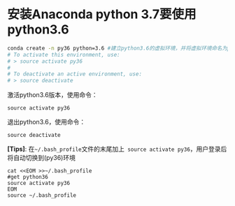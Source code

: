 # 安装Anaconda python 3.7要使用python3.6
```bash 
conda create -n py36 python=3.6 #建立python3.6的虚拟环境，并将虚拟环境命名为py36
# To activate this environment, use:
# > source activate py36
#
# To deactivate an active environment, use:
# > source deactivate
```

激活python3.6版本，使用命令：
```
source activate py36
```
退出python3.6，使用命令：
```
source deactivate
```

**[Tips]**:
在`~/.bash_profile`文件的末尾加上` source activate py36`，用户登录后将自动切换到(py36)环境  
```
cat <<EOM >>~/.bash_profile
#get python36
source activate py36
EOM
source ~/.bash_profile
```
